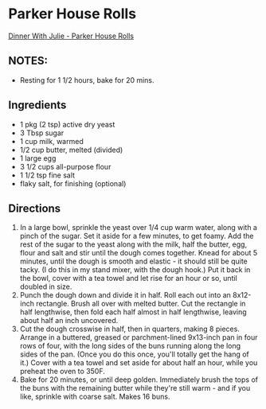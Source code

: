 # Parker House Rolls
[Dinner With Julie - Parker House Rolls](http://www.dinnerwithjulie.com/2019/10/08/parker-house-rolls/)

## NOTES:
* Resting for 1 1/2 hours, bake for 20 mins.

## Ingredients
* 1 pkg (2 tsp) active dry yeast
* 3 Tbsp sugar
* 1 cup milk, warmed
* 1/2 cup butter, melted (divided)
* 1 large egg
* 3 1/2 cups all-purpose flour
* 1 1/2 tsp fine salt
* flaky salt, for finishing (optional)

## Directions
1. In a large bowl, sprinkle the yeast over 1/4 cup warm water, along with a pinch of the sugar. Set it aside for a few minutes, to get foamy. Add the rest of the sugar to the yeast along with the milk, half the butter, egg, flour and salt and stir until the dough comes together. Knead for about 5 minutes, until the dough is smooth and elastic - it should still be quite tacky. (I do this in my stand mixer, with the dough hook.) Put it back in the bowl, cover with a tea towel and let rise for an hour or so, until doubled in size.
2. Punch the dough down and divide it in half. Roll each out into an 8x12-inch rectangle. Brush all over with melted butter. Cut the rectangle in half lengthwise, then fold each half almost in half lengthwise, leaving about half an inch uncovered.
3. Cut the dough crosswise in half, then in quarters, making 8 pieces. Arrange in a buttered, greased or parchment-lined 9x13-inch pan in four rows of four, with the long sides of the buns running along the long sides of the pan. (Once you do this once, you'll totally get the hang of it.) Cover with a tea towel and set aside for about half an hour, while you preheat the oven to 350F.
4. Bake for 20 minutes, or until deep golden. Immediately brush the tops of the buns with the remaining butter while they're still warm - and if you like, sprinkle with coarse salt. Makes 16 buns.
